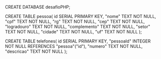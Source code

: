 CREATE DATABASE desafioPHP;

CREATE TABLE pessoa(
id SERIAL PRIMARY KEY,
"nome" TEXT NOT NULL,
"cpf" TEXT NOT NULL,
"rg" TEXT NOT NULL,
"cep" TEXT NOT NULL,
"logradouro" TEXT NOT NULL,
"complemento" TEXT NOT NULL,
"setor" TEXT NOT NULL,
"cidade" TEXT NOT NULL,
"uf" TEXT NOT NULL
);

CREATE TABLE telefones(
id SERIAL PRIMARY KEY,
"pessoaId" INTEGER NOT NULL REFERENCES "pessoa"("id"),
"numero" TEXT NOT NULL,
"descricao" TEXT NOT NULL
);
